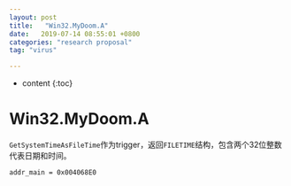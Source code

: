 ```yaml
---
layout: post
title:   "Win32.MyDoom.A"
date:   2019-07-14 08:55:01 +0800
categories: "research proposal"
tag: "virus"

---
```


* content
{:toc}




# Win32.MyDoom.A

`GetSystemTimeAsFileTime`作为trigger，返回`FILETIME`结构，包含两个32位整数代表日期和时间。

`addr_main = 0x004068E0`